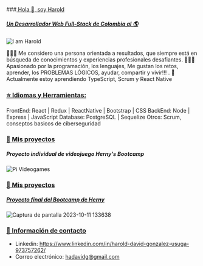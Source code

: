 

###[ Hola 👋, soy Harold](https://github.com/Tolistor/JobPreparation/blob/main/README.md)

##### [Un Desarrollador Web Full-Stack de Colombia al 🌎](https://github.com/Tolistor/JobPreparation/blob/main/README.md)

![I am Harold](https://github.com/Tolistor/JobPreparation/assets/111602672/1f2bb632-b780-47d8-b650-13cb61e6f1c1)

🙋🏻‍♂️ Me considero una persona orientada a resultados, que siempre está en búsqueda de conocimientos y experiencias profesionales desafiantes.
👨🏻‍💻 Apasionado por la programación, los lenguajes, Me gustan los retos, aprender, los PROBLEMAS LÓGICOS, ayudar, compartir y vivir!!! .
🌱 Actualmente estoy aprendiendo TypeScript, Scrum y React Native 


### [⭐  Idiomas y Herramientas:](https://github.com/Tolistor/JobPreparation/blob/main/README.md)

FrontEnd: React | Redux | ReactNative | Bootstrap | CSS
BackEnd: Node | Express | JavaScript
Database: PostgreSQL | Sequelize
Otros: Scrum, conseptos basicos de ciberseguridad



### [📌 Mis proyectos](https://github.com/Tolistor/JobPreparation/blob/main/README.md)
##### Proyecto individual de videojuego Herny's Bootcamp 
![Pi Videogames](https://github.com/Tolistor/JobPreparation/assets/111602672/24ba3b70-74d0-43d2-b56c-fac66e9b0fa1)


### [📌 Mis proyectos](https://github.com/Tolistor/JobPreparation/blob/main/README.md)



##### [Proyecto final del Bootcamp de Herny ](https://github.com/Tolistor/JobPreparation/blob/main/README.md)
![Captura de pantalla 2023-10-11 133638](https://github.com/Tolistor/JobPreparation/assets/111602672/4f20fec8-8dc0-4016-a469-b08864d02735)




### [📲 Información de contacto](https://github.com/Tolistor/JobPreparation/blob/main/README.md)
- Linkedin: https://www.linkedin.com/in/harold-david-gonzalez-usuga-973757262/
- Correo electrónico: hadavidg@gmail.com
    


<!--
**Tolistor/Tolistor** is a ✨ _special_ ✨ repository because its `README.md` (this file) appears on your GitHub profile.

Here are some ideas to get you started:

- 🔭 I’m currently working on ...
- 🌱 I’m currently learning ...
- 👯 I’m looking to collaborate on ...
- 🤔 I’m looking for help with ...
- 💬 Ask me about ...
- 📫 How to reach me: ...
Linkedin: https://www.linkedin.com/in/harold-david-gonzalez-usuga-973757262/
    Correo electrónico: hadavidg@gmail.com

- 😄 Pronouns: ...
- ⚡ Fun fact: ...
-->
